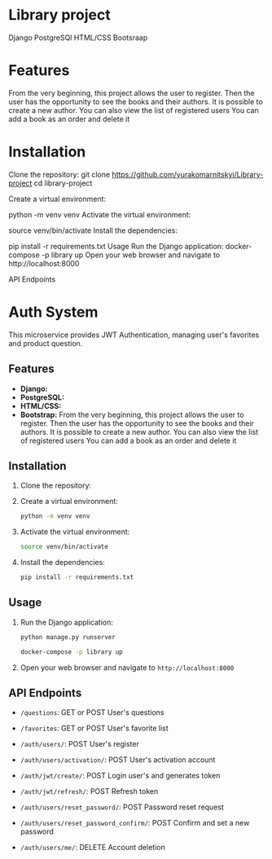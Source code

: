 # Library project

Django
PostgreSQl
HTML/CSS
Bootsraap

# Features
From the very beginning, this project allows the user to register. Then the user has the opportunity to see the books and their authors. It is possible to create a new author.
You can also view the list of registered users 
You can add a book as an order and delete it 
# Installation
Clone the repository:
git clone https://github.com/yurakomarnitskyi/Library-project
cd library-project

Create a virtual environment:

python -m venv venv
Activate the virtual environment:

source venv/bin/activate
Install the dependencies:

pip install -r requirements.txt
Usage
Run the Django application:
docker-compose -p library up
Open your web browser and navigate to http://localhost:8000

API Endpoints

# Auth System

This microservice provides JWT Authentication, managing user's favorites and product question.

## Features
- **Django:** 
- **PostgreSQL:** 
- **HTML/CSS:**
- **Bootstrap:**
From the very beginning, this project allows the user to register. Then the user has the opportunity to see the books and their authors. It is possible to create a new author.
You can also view the list of registered users 
You can add a book as an order and delete it 
## Installation

1. Clone the repository:
2. Create a virtual environment:

    ```bash
    python -m venv venv
    ```

3. Activate the virtual environment:
    ```bash
    source venv/bin/activate
    ```

4. Install the dependencies:

    ```bash
    pip install -r requirements.txt
    ```
   
## Usage

1. Run the Django application:

    ```bash
    python manage.py runserver
    ```
     ```bash
    docker-compose -p library up
    ```
    

2. Open your web browser and navigate to `http://localhost:8000`

## API Endpoints

- `/questions`: GET or POST User's questions

- `/favorites`: GET or POST User's favorite list
  
- `/auth/users/`: POST User's register
  
- `/auth/users/activation/`: POST User's activation account

- `/auth/jwt/create/`: POST Login user's and generates token

- `/auth/jwt/refresh/`: POST Refresh token

- `/auth/users/reset_password/`: POST Password reset request

- `/auth/users/reset_password_confirm/`: POST Confirm and set a new password

- `/auth/users/me/`: DELETE Account deletion
